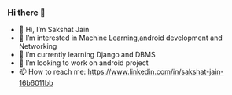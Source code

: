 ### Hi there 👋
- 👋 Hi, I’m Sakshat Jain
- 👀 I’m interested in Machine Learning,android development and Networking
- 🌱 I’m currently learning Django and DBMS
- 💞️ I’m looking to work on android project
- 📫 How to reach me: https://www.linkedin.com/in/sakshat-jain-16b6011bb
